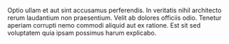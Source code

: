 Optio ullam et aut sint accusamus perferendis. In veritatis nihil architecto rerum laudantium non praesentium. Velit ab dolores officiis odio. Tenetur aperiam corrupti nemo commodi aliquid aut ex ratione. Est sit sed voluptatem quia ipsam possimus harum explicabo.